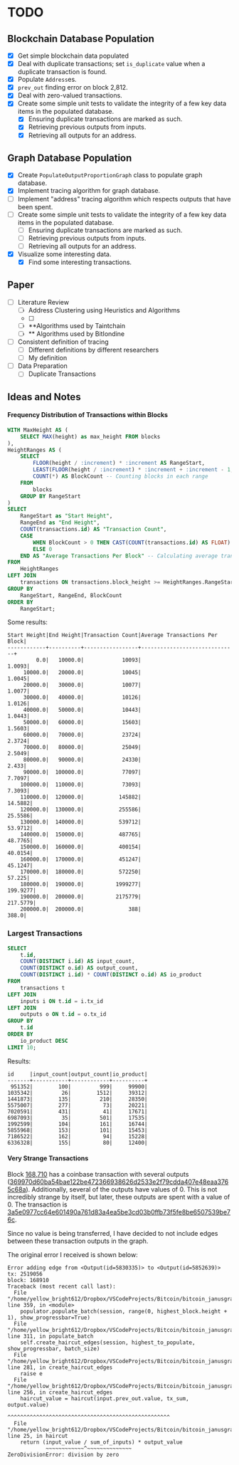 # TODO
## Blockchain Database Population
- [x] Get simple blockchain data populated
- [x] Deal with duplicate transactions; set `is_duplicate` value when a duplicate transaction is found.
- [x] Populate `Address`es.
- [x] `prev_out` finding error on block 2,812.
- [x] Deal with zero-valued transactions.
- [x] Create some simple unit tests to validate the integrity of a few key data items in the populated database.
    - [x] Ensuring duplicate transactions are marked as such.
    - [x] Retrieving previous outputs from inputs.
    - [x] Retrieving all outputs for an address.
## Graph Database Population
- [x] Create `PopulateOutputProportionGraph` class to populate graph database.
- [x] Implement tracing algorithm for graph database.
- [ ] Implement "address" tracing algorithm which respects outputs that have been spent.
- [ ] Create some simple unit tests to validate the integrity of a few key data items in the populated database.
    - [ ] Ensuring duplicate transactions are marked as such.
    - [ ] Retrieving previous outputs from inputs.
    - [ ] Retrieving all outputs for an address.
- [x] Visualize some interesting data.
    - [x] Find some interesting transactions.

## Paper
- [ ] Literature Review
    - [ ] Address Clustering using Heuristics and Algorithms
    - [ ] 
    - [ ] **Algorithms used by Taintchain
    - [ ] ** Algorithms used by BitIondine
- [ ] Consistent definition of tracing
    - [ ] Different definitions by different researchers
    - [ ] My definition
- [ ] Data Preparation
    - [ ] Duplicate Transactions

## Ideas and Notes
#### Frequency Distribution of Transactions within Blocks
<!-- TODO: -->
```sql
WITH MaxHeight AS (
    SELECT MAX(height) as max_height FROM blocks
),
HeightRanges AS (
    SELECT
        FLOOR(height / :increment) * :increment AS RangeStart,
        LEAST(FLOOR(height / :increment) * :increment + :increment - 1, (SELECT max_height FROM MaxHeight)) AS RangeEnd,
        COUNT(*) AS BlockCount -- Counting blocks in each range
    FROM
        blocks
    GROUP BY RangeStart
)
SELECT
    RangeStart as "Start Height",
    RangeEnd as "End Height",
    COUNT(transactions.id) AS "Transaction Count",
    CASE 
        WHEN BlockCount > 0 THEN CAST(COUNT(transactions.id) AS FLOAT) / BlockCount 
        ELSE 0 
    END AS "Average Transactions Per Block" -- Calculating average transactions per block
FROM
    HeightRanges
LEFT JOIN
    transactions ON transactions.block_height >= HeightRanges.RangeStart AND transactions.block_height <= HeightRanges.RangeEnd
GROUP BY
    RangeStart, RangeEnd, BlockCount
ORDER BY
    RangeStart;
```

Some results:
```
Start Height|End Height|Transaction Count|Average Transactions Per Block|
------------+----------+-----------------+------------------------------+
         0.0|   10000.0|            10093|                        1.0093|
     10000.0|   20000.0|            10045|                        1.0045|
     20000.0|   30000.0|            10077|                        1.0077|
     30000.0|   40000.0|            10126|                        1.0126|
     40000.0|   50000.0|            10443|                        1.0443|
     50000.0|   60000.0|            15603|                        1.5603|
     60000.0|   70000.0|            23724|                        2.3724|
     70000.0|   80000.0|            25049|                        2.5049|
     80000.0|   90000.0|            24330|                         2.433|
     90000.0|  100000.0|            77097|                        7.7097|
    100000.0|  110000.0|            73093|                        7.3093|
    110000.0|  120000.0|           145882|                       14.5882|
    120000.0|  130000.0|           255586|                       25.5586|
    130000.0|  140000.0|           539712|                       53.9712|
    140000.0|  150000.0|           487765|                       48.7765|
    150000.0|  160000.0|           400154|                       40.0154|
    160000.0|  170000.0|           451247|                       45.1247|
    170000.0|  180000.0|           572250|                        57.225|
    180000.0|  190000.0|          1999277|                      199.9277|
    190000.0|  200000.0|          2175779|                      217.5779|
    200000.0|  200000.0|              388|                         388.0|
```

### Largest Transactions

```sql
SELECT 
    t.id,
    COUNT(DISTINCT i.id) AS input_count,
    COUNT(DISTINCT o.id) AS output_count,
    COUNT(DISTINCT i.id) * COUNT(DISTINCT o.id) AS io_product
FROM 
    transactions t
LEFT JOIN 
    inputs i ON t.id = i.tx_id
LEFT JOIN 
    outputs o ON t.id = o.tx_id
GROUP BY 
    t.id
ORDER BY 
    io_product DESC
LIMIT 10;
```

Results:
```
id     |input_count|output_count|io_product|
-------+-----------+------------+----------+
 951352|        100|         999|     99900|
1035342|         26|        1512|     39312|
1441873|        135|         210|     28350|
5575007|        277|          73|     20221|
7020591|        431|          41|     17671|
6987093|         35|         501|     17535|
1992599|        104|         161|     16744|
5855968|        153|         101|     15453|
7186522|        162|          94|     15228|
6336328|        155|          80|     12400|
```

#### Very Strange Transactions
Block [168,710](https://blockchain.info/rawblock/168710) has a coinbase transaction with several outputs ([369970d60ba54bae122be472366938626d2533e2f79cdda407e48eaa3765c68a](https://blockchain.info/rawtx/369970d60ba54bae122be472366938626d2533e2f79cdda407e48eaa3765c68a)). Additionally, several of the outputs have values of 0. This is not incredibly strange by itself, but later, these outputs are spent with a value of 0. The transaction is [3a5e0977cc64e601490a761d83a4ea5be3cd03b0ffb73f5fe8be6507539be76c](https://blockchain.info/rawtx/3a5e0977cc64e601490a761d83a4ea5be3cd03b0ffb73f5fe8be6507539be76c).

Since no value is being transferred, I have decided to not include edges between these transaction outputs in the graph.

The original error I received is shown below:
```
Error adding edge from <Output(id=5830335)> to <Output(id=5852639)>
tx: 2519056
block: 168910
Traceback (most recent call last):
  File "/home/yellow_bright612/Dropbox/VSCodeProjects/Bitcoin/bitcoin_janusgraph/src/graph_populate.py", line 359, in <module>
    populator.populate_batch(session, range(0, highest_block.height + 1), show_progressbar=True)
  File "/home/yellow_bright612/Dropbox/VSCodeProjects/Bitcoin/bitcoin_janusgraph/src/graph_populate.py", line 311, in populate_batch
    self.create_haircut_edges(session, highest_to_populate, show_progressbar, batch_size)
  File "/home/yellow_bright612/Dropbox/VSCodeProjects/Bitcoin/bitcoin_janusgraph/src/graph_populate.py", line 281, in create_haircut_edges
    raise e
  File "/home/yellow_bright612/Dropbox/VSCodeProjects/Bitcoin/bitcoin_janusgraph/src/graph_populate.py", line 256, in create_haircut_edges
    haircut_value = haircut(input.prev_out.value, tx_sum, output.value)
                    ^^^^^^^^^^^^^^^^^^^^^^^^^^^^^^^^^^^^^^^^^^^^^^^^^^^
  File "/home/yellow_bright612/Dropbox/VSCodeProjects/Bitcoin/bitcoin_janusgraph/src/graph_populate.py", line 25, in haircut
    return (input_value / sum_of_inputs) * output_value
            ~~~~~~~~~~~~^~~~~~~~~~~~~~~
ZeroDivisionError: division by zero
```
